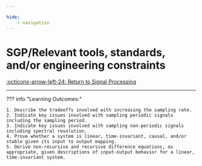 ```yaml
---

hide:
    - navigation 
---
```

# SGP/Relevant tools, standards, and/or engineering constraints

[:octicons-arrow-left-24: Return to Signal Processing](/Knowledge-Notebook/Signal-Processing/)

---

??? info "Learning Outcomes:"

    1. Describe the tradeoffs involved with increasing the sampling rate.
    2. Indicate key issues involved with sampling periodic signals including the sampling period.
    3. Indicate key issues involved with sampling non-periodic signals including spectral resolution.
    4. Prove whether a system is linear, time-invariant, causal, and/or stable given its input to output mapping.
    5. Derive non-recursive and recursive difference equations, as appropriate, given descriptions of input-output behavior for a linear, time-invariant system.